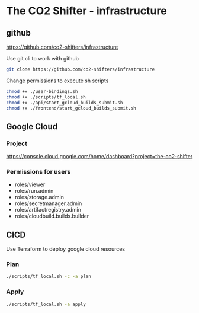 # The CO2 Shifter - infrastructure

## github

https://github.com/co2-shifters/infrastructure

Use git cli to work with github

````bash
git clone https://github.com/co2-shifters/infrastructure
````
Change permissions to execute sh scripts
````bash
chmod +x ./user-bindings.sh
chmod +x ./scripts/tf_local.sh
chmod +x ./api/start_gcloud_builds_submit.sh
chmod +x ./frontend/start_gcloud_builds_submit.sh 
````

## Google Cloud 

### Project
https://console.cloud.google.com/home/dashboard?project=the-co2-shifter

### Permissions for users

* roles/viewer
* roles/run.admin
* roles/storage.admin
* roles/secretmanager.admin
* roles/artifactregistry.admin
* roles/cloudbuild.builds.builder

## CICD
Use Terraform to deploy google cloud resources

### Plan
````bash
./scripts/tf_local.sh -c -a plan
````

### Apply
````bash
./scripts/tf_local.sh -a apply
````

